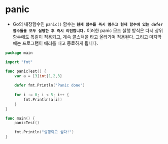 # panic

- Go의 내장함수인 ``panic()`` 함수는 __``현재 함수를 즉시 멈추고 현재 함수에 있는 defer 함수들을 모두 실행한 후 즉시 리턴합니다.``__ 이러한 panic 모드 실행 방식은 다시 상위함수에도 똑같이 적용되고, 계속 콜스택을 타고 올라가며 적용된다. 그리고 마지막에는 프로그램이 에러를 내고 종료하게 됩니다.

``` go
package main

import "fmt"

func panicTest() {
	var a = [3]int{1,2,3}
	
	defer fmt.Println("Panic done")
	
	for i := 0; i < 5; i++ {
		fmt.Println(a[i])
	}		
}

func main() {
	panicTest()

	fmt.Println("실행되고 싶다!")
}
```
